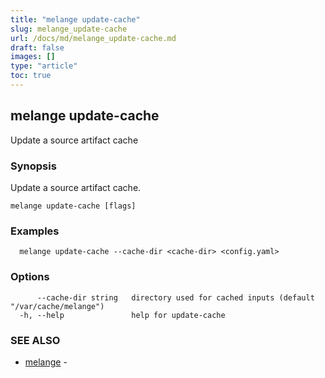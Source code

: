 ```yaml
---
title: "melange update-cache"
slug: melange_update-cache
url: /docs/md/melange_update-cache.md
draft: false
images: []
type: "article"
toc: true
---
```

## melange update-cache

Update a source artifact cache

### Synopsis

Update a source artifact cache.

```
melange update-cache [flags]
```

### Examples

```
  melange update-cache --cache-dir <cache-dir> <config.yaml>
```

### Options

```
      --cache-dir string   directory used for cached inputs (default "/var/cache/melange")
  -h, --help               help for update-cache
```

### SEE ALSO

* [melange](/docs/md/melange.md)	 - 

